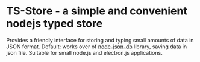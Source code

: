 # TS-Store - a simple and convenient nodejs typed store

Provides a friendly interface for storing and typing small amounts of data in JSON format. 
Default: works over of [node-json-db](https://github.com/Belphemur/node-json-db) library, saving data in json file. 
Suitable for small node.js and electron.js applications.

